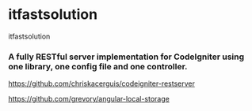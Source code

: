 # itfastsolution
itfastsolution


### A fully RESTful server implementation for CodeIgniter using one library, one config file and one controller.
https://github.com/chriskacerguis/codeigniter-restserver


https://github.com/grevory/angular-local-storage

